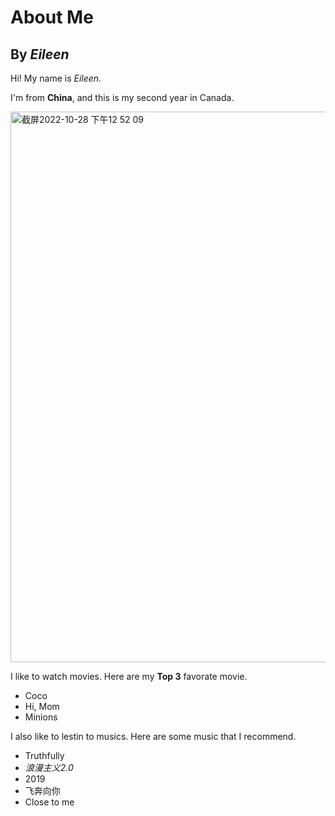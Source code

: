 # About Me
## By *Eileen*

Hi! My name is *Eileen*.

I'm from **China**, and this is my second year in Canada. 

<img width="881" alt="截屏2022-10-28 下午12 52 09" src="https://user-images.githubusercontent.com/116816519/198690858-1e5ea05b-a517-42e5-8b68-a470f03b984d.png">

I like to watch movies. Here are my **Top 3** favorate movie.

* Coco
* Hi, Mom
* Minions

I also like to lestin to musics. Here are some music that I recommend.

* Truthfully
* *浪漫主义2.0*
* 2019
* 飞奔向你
* Close to me



